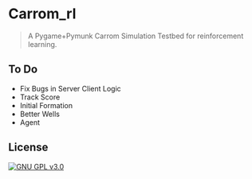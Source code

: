 # Carrom_rl
> A Pygame+Pymunk Carrom Simulation Testbed for reinforcement learning.

## To Do


- Fix Bugs in Server Client Logic
- Track Score
- Initial Formation
- Better Wells
- Agent


## License

[![GNU GPL v3.0](http://www.gnu.org/graphics/gplv3-127x51.png)](http://www.gnu.org/licenses/gpl.html)
